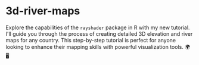 # 3d-river-maps
Explore the capabilities of the `rayshader` package in R with my new tutorial. I'll guide you through the process of creating detailed 3D elevation and river maps for any country. This step-by-step tutorial is perfect for anyone looking to enhance their mapping skills with powerful visualization tools. 🌍🖥️
